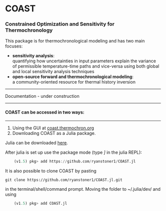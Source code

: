 # COAST
### Constrained Optimization and Sensitivity for Thermochronology

This package is for thermochronological modeling and has two main focuses: 

- **sensitivity analysis**:  
quantifying how uncertainties in input parameters explain the variance of permissible temperature-time paths and vice-versa using both global and local sensitivity analysis techniques
- **open-source forward and thermochronological modeling**:  
a community-oriented resource for thermal history inversion
---

Documentation - under construction

---
#### **COAST** can be accessed in two ways:
---
1. Using the GUI at [coast.thermochron.org](https://coast.thermochron.org "COAST")
2. Downloading COAST as a Julia package.  

Julia can be downloaded [here](https://julialang.org/downloads/ "available for Mac, Linux, Windows").  

After julia is set up use the package mode (type *]* in the julia REPL):
```julia
    (v1.5) pkg> add https://github.com/ryanstoner1/COAST.jl
```  

It is also possible to clone COAST by pasting
```shell
git clone https://github.com/ryanstoner1/COAST.jl.git
```
in the terminal/shell/command prompt. Moving the folder to ~/.julia/dev/ and using
```julia
    (v1.5) pkg> add COAST.jl
```
